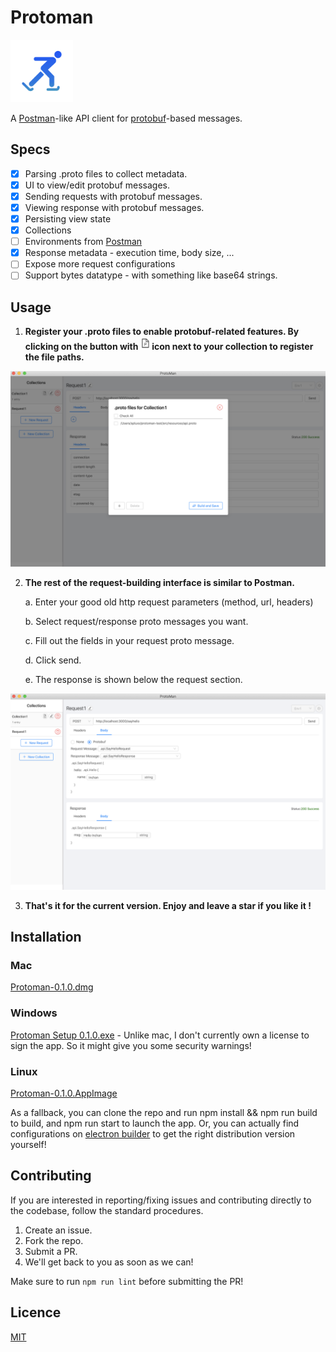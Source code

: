 # Protoman

<img src="assets/icon.png" width="100" />

A [Postman](https://www.postman.com/)-like API client for [protobuf](https://developers.google.com/protocol-buffers)-based messages.

## Specs

- [x] Parsing .proto files to collect metadata.
- [x] UI to view/edit protobuf messages.
- [x] Sending requests with protobuf messages.
- [x] Viewing response with protobuf messages.
- [x] Persisting view state
- [x] Collections
- [ ] Environments from [Postman](https://learning.postman.com/docs/postman/variables-and-environments/variables/)
- [x] Response metadata - execution time, body size, ...
- [ ] Expose more request configurations
- [ ] Support bytes datatype - with something like base64 strings.

## Usage

1. **Register your .proto files to enable protobuf-related features. <span>By clicking on the button with <img src="assets/p_icon.png" width=15/> icon next to your collection to register the file paths.</span>**

<img src="assets/protofile_manager.png" width=800>

2.  **The rest of the request-building interface is similar to Postman.**

    a. Enter your good old http request parameters (method, url, headers)

    b. Select request/response proto messages you want.

    c. Fill out the fields in your request proto message.

    d. Click send.

    e. The response is shown below the request section.

<img src="assets/req_resp.png" width=800>

3. **That's it for the current version. Enjoy and leave a star if you like it !**

## Installation

### Mac

[Protoman-0.1.0.dmg](http://protoman.co/mac/Protoman-0.1.0.dmg)

### Windows

[Protoman Setup 0.1.0.exe](http://protoman.co/win/Protoman%20Setup%200.1.0.exe) - Unlike mac, I don't currently own a license to sign the app. So it might give you some security warnings!

### Linux

[Protoman-0.1.0.AppImage](http://protoman.co/linux/Protoman-0.1.0.AppImage)

As a fallback, you can clone the repo and run npm install && npm run build to build, and npm run start to launch the app. Or, you can actually find configurations on [electron builder](https://www.electron.build/) to get the right distribution version yourself!

## Contributing

If you are interested in reporting/fixing issues and contributing directly to the codebase, follow the standard procedures.

1. Create an issue.
2. Fork the repo.
3. Submit a PR.
4. We'll get back to you as soon as we can!

Make sure to run `npm run lint` before submitting the PR!

## Licence

[MIT](LICENSE.txt)
